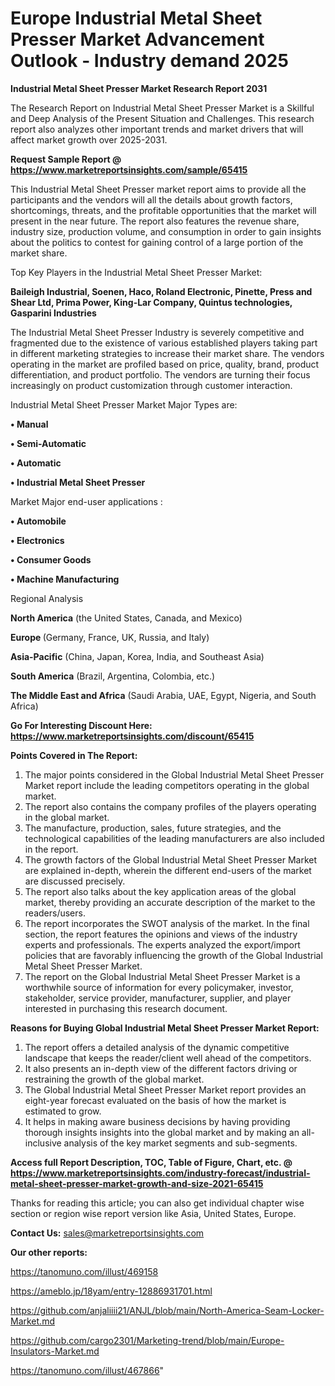 # Europe Industrial Metal Sheet Presser Market Advancement Outlook - Industry demand 2025

<strong>Industrial Metal Sheet Presser Market Research Report 2031</strong>

The Research Report on Industrial Metal Sheet Presser Market is a Skillful and Deep Analysis of the Present Situation and Challenges. This research report also analyzes other important trends and market drivers that will affect market growth over 2025-2031.

<strong>Request Sample Report @ <a href=https://www.marketreportsinsights.com/sample/65415>https://www.marketreportsinsights.com/sample/65415</a></strong>

This Industrial Metal Sheet Presser market report aims to provide all the participants and the vendors will all the details about growth factors, shortcomings, threats, and the profitable opportunities that the market will present in the near future. The report also features the revenue share, industry size, production volume, and consumption in order to gain insights about the politics to contest for gaining control of a large portion of the market share.

Top Key Players in the Industrial Metal Sheet Presser Market:

<strong>Baileigh Industrial, Soenen, Haco, Roland Electronic, Pinette, Press and Shear Ltd, Prima Power, King-Lar Company, Quintus technologies, Gasparini Industries</strong>

The Industrial Metal Sheet Presser Industry is severely competitive and fragmented due to the existence of various established players taking part in different marketing strategies to increase their market share. The vendors operating in the market are profiled based on price, quality, brand, product differentiation, and product portfolio. The vendors are turning their focus increasingly on product customization through customer interaction.

Industrial Metal Sheet Presser Market Major Types are:

<strong>• Manual

• Semi-Automatic

• Automatic

• Industrial Metal Sheet Presser</strong>

Market Major end-user applications :

<strong>• Automobile

• Electronics

• Consumer Goods

• Machine Manufacturing</strong>

Regional Analysis

</u><strong><b>North America</b></strong> (the United States, Canada, and Mexico)

<strong><b>Europe </b></strong>(Germany, France, UK, Russia, and Italy)

<strong><b>Asia-Pacific</b></strong> (China, Japan, Korea, India, and Southeast Asia)

<strong><b>South America</b></strong> (Brazil, Argentina, Colombia, etc.)

<strong><b>The Middle East and Africa</b></strong> (Saudi Arabia, UAE, Egypt, Nigeria, and South Africa)

<strong>Go For Interesting Discount Here: <a href=https://www.marketreportsinsights.com/discount/65415>https://www.marketreportsinsights.com/discount/65415</a></strong>

<strong>Points Covered in The Report:</strong>
<ol>
  <li>The major points considered in the Global Industrial Metal Sheet Presser Market report include the leading competitors operating in the global market.</li>
  <li>The report also contains the company profiles of the players operating in the global market.</li>
  <li>The manufacture, production, sales, future strategies, and the technological capabilities of the leading manufacturers are also included in the report.</li>
  <li>The growth factors of the Global Industrial Metal Sheet Presser Market are explained in-depth, wherein the different end-users of the market are discussed precisely.</li>
  <li>The report also talks about the key application areas of the global market, thereby providing an accurate description of the market to the readers/users.</li>
  <li>The report incorporates the SWOT analysis of the market. In the final section, the report features the opinions and views of the industry experts and professionals. The experts analyzed the export/import policies that are favorably influencing the growth of the Global Industrial Metal Sheet Presser Market.</li>
  <li>The report on the Global Industrial Metal Sheet Presser Market is a worthwhile source of information for every policymaker, investor, stakeholder, service provider, manufacturer, supplier, and player interested in purchasing this research document.</li>
</ol>
<strong>Reasons for Buying Global Industrial Metal Sheet Presser Market Report:</strong>

<ol>
  <li>The report offers a detailed analysis of the dynamic competitive landscape that keeps the reader/client well ahead of the competitors.</li>
  <li>It also presents an in-depth view of the different factors driving or restraining the growth of the global market.</li>
  <li>The Global Industrial Metal Sheet Presser Market report provides an eight-year forecast evaluated on the basis of how the market is estimated to grow.</li>
  <li>It helps in making aware business decisions by having providing thorough insights insights into the global market and by making an all-inclusive analysis of the key market segments and sub-segments.</li>
</ol>
<strong>Access full Report Description, TOC, Table of Figure, Chart, etc. @ <a href=https://www.marketreportsinsights.com/industry-forecast/industrial-metal-sheet-presser-market-growth-and-size-2021-65415>https://www.marketreportsinsights.com/industry-forecast/industrial-metal-sheet-presser-market-growth-and-size-2021-65415</a></strong>


Thanks for reading this article; you can also get individual chapter wise section or region wise report version like Asia, United States, Europe.

<strong>Contact Us:</strong>
sales@marketreportsinsights.com

<strong>Our other reports:</strong>

<a href=https://tanomuno.com/illust/469158>https://tanomuno.com/illust/469158</a>

<a href=https://ameblo.jp/18yam/entry-12886931701.html>https://ameblo.jp/18yam/entry-12886931701.html</a>

<a href=https://github.com/anjaliiii21/ANJL/blob/main/North-America-Seam-Locker-Market.md>https://github.com/anjaliiii21/ANJL/blob/main/North-America-Seam-Locker-Market.md</a>

<a href=https://github.com/cargo2301/Marketing-trend/blob/main/Europe-Insulators-Market.md>https://github.com/cargo2301/Marketing-trend/blob/main/Europe-Insulators-Market.md</a>

<a href=https://tanomuno.com/illust/467866>https://tanomuno.com/illust/467866</a>"
